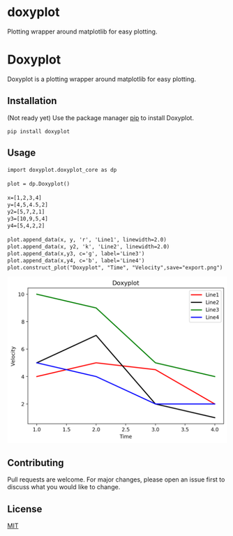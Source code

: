 # doxyplot
Plotting wrapper around matplotlib for easy plotting.

# Doxyplot

Doxyplot is a plotting wrapper around matplotlib for easy plotting.

## Installation

(Not ready yet)
Use the package manager [pip](https://pip.pypa.io/en/stable/) to install Doxyplot.

```
pip install doxyplot
```

## Usage


```
import doxyplot.doxyplot_core as dp

plot = dp.Doxyplot()

x=[1,2,3,4]
y=[4,5,4.5,2]
y2=[5,7,2,1]
y3=[10,9,5,4]
y4=[5,4,2,2]

plot.append_data(x, y, 'r', 'Line1', linewidth=2.0)
plot.append_data(x, y2, 'k', 'Line2', linewidth=2.0)
plot.append_data(x,y3, c='g', label='Line3')
plot.append_data(x,y4, c='b', label='Line4')
plot.construct_plot("Doxyplot", "Time", "Velocity",save="export.png")
```


![alt text](https://github.com/DovaX/doxyplot/blob/master/export.png?raw=true)


## Contributing
Pull requests are welcome. For major changes, please open an issue first to discuss what you would like to change.

## License
[MIT](https://choosealicense.com/licenses/mit/)
